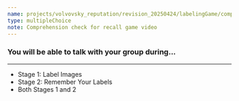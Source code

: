 ```yaml
---
name: projects/volvovsky_reputation/revision_20250424/labelingGame/comprehension_check_whenTalk.md
type: multipleChoice
note: Comprehension check for recall game video
---
```


### You will be able to talk with your group during...

---

- Stage 1: Label Images
- Stage 2: Remember Your Labels
- Both Stages 1 and 2
